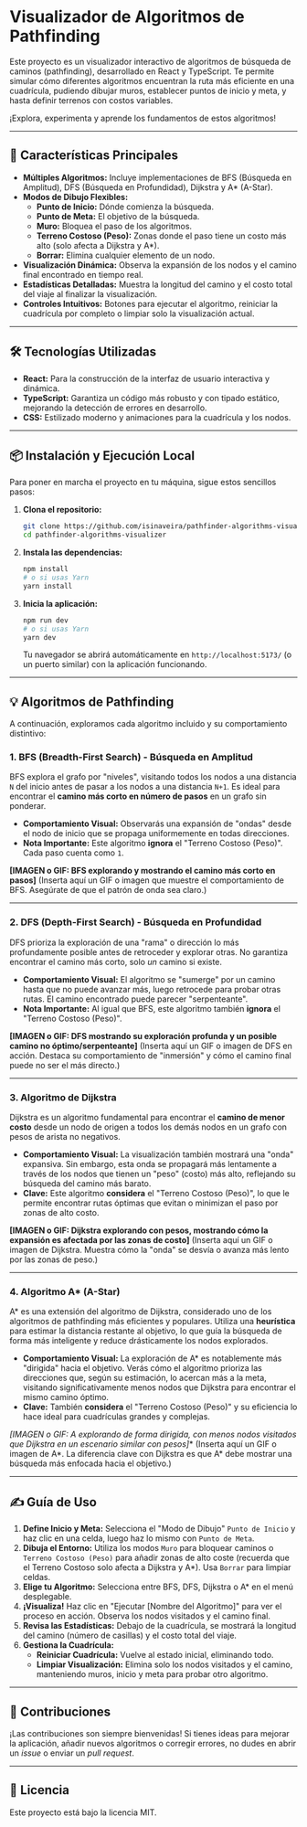 # Visualizador de Algoritmos de Pathfinding

Este proyecto es un visualizador interactivo de algoritmos de búsqueda de caminos (pathfinding), desarrollado en React y TypeScript. Te permite simular cómo diferentes algoritmos encuentran la ruta más eficiente en una cuadrícula, pudiendo dibujar muros, establecer puntos de inicio y meta, y hasta definir terrenos con costos variables.

¡Explora, experimenta y aprende los fundamentos de estos algoritmos!

---

## 🚀 Características Principales

* **Múltiples Algoritmos:** Incluye implementaciones de BFS (Búsqueda en Amplitud), DFS (Búsqueda en Profundidad), Dijkstra y A\* (A-Star).
* **Modos de Dibujo Flexibles:**
    * **Punto de Inicio:** Dónde comienza la búsqueda.
    * **Punto de Meta:** El objetivo de la búsqueda.
    * **Muro:** Bloquea el paso de los algoritmos.
    * **Terreno Costoso (Peso):** Zonas donde el paso tiene un costo más alto (solo afecta a Dijkstra y A\*).
    * **Borrar:** Elimina cualquier elemento de un nodo.
* **Visualización Dinámica:** Observa la expansión de los nodos y el camino final encontrado en tiempo real.
* **Estadísticas Detalladas:** Muestra la longitud del camino y el costo total del viaje al finalizar la visualización.
* **Controles Intuitivos:** Botones para ejecutar el algoritmo, reiniciar la cuadrícula por completo o limpiar solo la visualización actual.

---

## 🛠️ Tecnologías Utilizadas

* **React:** Para la construcción de la interfaz de usuario interactiva y dinámica.
* **TypeScript:** Garantiza un código más robusto y con tipado estático, mejorando la detección de errores en desarrollo.
* **CSS:** Estilizado moderno y animaciones para la cuadrícula y los nodos.

---

## 📦 Instalación y Ejecución Local

Para poner en marcha el proyecto en tu máquina, sigue estos sencillos pasos:

1.  **Clona el repositorio:**
    ```bash
    git clone https://github.com/isinaveira/pathfinder-algorithms-visualizer.git
    cd pathfinder-algorithms-visualizer
    ```
    

2.  **Instala las dependencias:**
    ```bash
    npm install
    # o si usas Yarn
    yarn install
    ```

3.  **Inicia la aplicación:**
    ```bash
    npm run dev
    # o si usas Yarn
    yarn dev
    ```
    Tu navegador se abrirá automáticamente en `http://localhost:5173/` (o un puerto similar) con la aplicación funcionando.

---

## 💡 Algoritmos de Pathfinding

A continuación, exploramos cada algoritmo incluido y su comportamiento distintivo:

### 1. BFS (Breadth-First Search) - Búsqueda en Amplitud

BFS explora el grafo por "niveles", visitando todos los nodos a una distancia `N` del inicio antes de pasar a los nodos a una distancia `N+1`. Es ideal para encontrar el **camino más corto en número de pasos** en un grafo sin ponderar.

* **Comportamiento Visual:** Observarás una expansión de "ondas" desde el nodo de inicio que se propaga uniformemente en todas direcciones.
* **Nota Importante:** Este algoritmo **ignora** el "Terreno Costoso (Peso)". Cada paso cuenta como `1`.

**[IMAGEN o GIF: BFS explorando y mostrando el camino más corto en pasos]**
(Inserta aquí un GIF o imagen que muestre el comportamiento de BFS. Asegúrate de que el patrón de onda sea claro.)

---

### 2. DFS (Depth-First Search) - Búsqueda en Profundidad

DFS prioriza la exploración de una "rama" o dirección lo más profundamente posible antes de retroceder y explorar otras. No garantiza encontrar el camino más corto, solo *un* camino si existe.

* **Comportamiento Visual:** El algoritmo se "sumerge" por un camino hasta que no puede avanzar más, luego retrocede para probar otras rutas. El camino encontrado puede parecer "serpenteante".
* **Nota Importante:** Al igual que BFS, este algoritmo también **ignora** el "Terreno Costoso (Peso)".

**[IMAGEN o GIF: DFS mostrando su exploración profunda y un posible camino no óptimo/serpenteante]**
(Inserta aquí un GIF o imagen de DFS en acción. Destaca su comportamiento de "inmersión" y cómo el camino final puede no ser el más directo.)

---

### 3. Algoritmo de Dijkstra

Dijkstra es un algoritmo fundamental para encontrar el **camino de menor costo** desde un nodo de origen a todos los demás nodos en un grafo con pesos de arista no negativos.

* **Comportamiento Visual:** La visualización también mostrará una "onda" expansiva. Sin embargo, esta onda se propagará más lentamente a través de los nodos que tienen un "peso" (costo) más alto, reflejando su búsqueda del camino más barato.
* **Clave:** Este algoritmo **considera** el "Terreno Costoso (Peso)", lo que le permite encontrar rutas óptimas que evitan o minimizan el paso por zonas de alto costo.

**[IMAGEN o GIF: Dijkstra explorando con pesos, mostrando cómo la expansión es afectada por las zonas de costo]**
(Inserta aquí un GIF o imagen de Dijkstra. Muestra cómo la "onda" se desvía o avanza más lento por las zonas de peso.)

---

### 4. Algoritmo A\* (A-Star)

A\* es una extensión del algoritmo de Dijkstra, considerado uno de los algoritmos de pathfinding más eficientes y populares. Utiliza una **heurística** para estimar la distancia restante al objetivo, lo que guía la búsqueda de forma más inteligente y reduce drásticamente los nodos explorados.

* **Comportamiento Visual:** La exploración de A\* es notablemente más "dirigida" hacia el objetivo. Verás cómo el algoritmo prioriza las direcciones que, según su estimación, lo acercan más a la meta, visitando significativamente menos nodos que Dijkstra para encontrar el mismo camino óptimo.
* **Clave:** También **considera** el "Terreno Costoso (Peso)" y su eficiencia lo hace ideal para cuadrículas grandes y complejas.

**[IMAGEN o GIF: A* explorando de forma dirigida, con menos nodos visitados que Dijkstra en un escenario similar con pesos]**
(Inserta aquí un GIF o imagen de A\*. La diferencia clave con Dijkstra es que A\* debe mostrar una búsqueda más enfocada hacia el objetivo.)

---

## ✍️ Guía de Uso

1.  **Define Inicio y Meta:** Selecciona el "Modo de Dibujo" `Punto de Inicio` y haz clic en una celda, luego haz lo mismo con `Punto de Meta`.
2.  **Dibuja el Entorno:** Utiliza los modos `Muro` para bloquear caminos o `Terreno Costoso (Peso)` para añadir zonas de alto coste (recuerda que el Terreno Costoso solo afecta a Dijkstra y A\*). Usa `Borrar` para limpiar celdas.
3.  **Elige tu Algoritmo:** Selecciona entre BFS, DFS, Dijkstra o A\* en el menú desplegable.
4.  **¡Visualiza!** Haz clic en "Ejecutar [Nombre del Algoritmo]" para ver el proceso en acción. Observa los nodos visitados y el camino final.
5.  **Revisa las Estadísticas:** Debajo de la cuadrícula, se mostrará la longitud del camino (número de casillas) y el costo total del viaje.
6.  **Gestiona la Cuadrícula:**
    * **Reiniciar Cuadrícula:** Vuelve al estado inicial, eliminando todo.
    * **Limpiar Visualización:** Elimina solo los nodos visitados y el camino, manteniendo muros, inicio y meta para probar otro algoritmo.

---

## 🤝 Contribuciones

¡Las contribuciones son siempre bienvenidas! Si tienes ideas para mejorar la aplicación, añadir nuevos algoritmos o corregir errores, no dudes en abrir un *issue* o enviar un *pull request*.

---

## 📄 Licencia

Este proyecto está bajo la licencia MIT.
